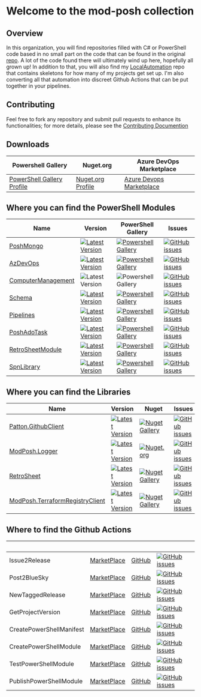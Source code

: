 # Welcome to the mod-posh collection

## Overview

In this organization, you will find repositories filled with C# or PowerShell code based in no small part on the code that can be found in the original [repo](https://github.com/jeffpatton1971/mod-posh). A lot of the code found there will ultimately wind up here, hopefully all grown up! In addition to that, you will also find my [LocalAutomation](https://github.com/mod-posh/LocalAutomaion) repo that contains skeletons for how many of my projects get set up. I'm also converting all that automation into discreet Github Actions that can be put together in your pipelines.

## Contributing

Feel free to fork any repository and submit pull requests to enhance its functionalities; for more details, please see the [Contributing Documention](CONTRIBUTING.md)

## Downloads

| Powershell Gallery | Nuget.org | Azure DevOps Marketplace |
|-----------------|----------------|----------------|
| [PowerShell Gallery Profile](https://www.powershellgallery.com/profiles/jeffpatton1971)| [Nuget.org Profile](https://www.nuget.org/profiles/jeffpatton1971) | [Azure Devops Marketplace](https://marketplace.visualstudio.com/publishers/pattontech) |

## Where you can find the PowerShell Modules

| Name | Version | PowerShell Gallery | Issues |
|-----------------|----------------|-----------------|----------------|
| [PoshMongo](https://github.com/poshmongo) | [![Latest Version](https://img.shields.io/github/v/tag/PoshMongo/PoshMongo)](https://github.com/PoshMongo/PoshMongo/tags) | [![Powershell Gallery](https://img.shields.io/powershellgallery/dt/PoshMongo)](https://www.powershellgallery.com/packages/PoshMongo) | [![GitHub issues](https://img.shields.io/github/issues/PoshMongo/PoshMongo)](https://github.com/PoshMongo/PoshMongo/issues) |
| [AzDevOps](https://github.com/Azure-Devops-PowerShell-Module/AzDevOps) | [![Latest Version](https://img.shields.io/github/v/tag/Azure-Devops-PowerShell-Module/AzDevOps)](https://github.com/Azure-Devops-PowerShell-Module/AzDevOps/tags) | [![Powershell Gallery](https://img.shields.io/powershellgallery/dt/AzDevOps)](https://www.powershellgallery.com/packages/AzDevOps) | [![GitHub issues](https://img.shields.io/github/issues/Azure-Devops-PowerShell-Module/AzDevOps)](https://github.com/Azure-Devops-PowerShell-Module/AzDevOps/issues) |
| [ComputerManagement](https://github.com/mod-posh/ComputerManagement) | ![Latest Version](https://img.shields.io/github/v/tag/mod-posh/ComputerManagement) | ![Powershell Gallery](https://img.shields.io/powershellgallery/dt/ComputerManagement) | [![GitHub issues](https://img.shields.io/github/issues/mod-posh/ComputerManagement)](https://github.com/mod-posh/ComputerManagement/issues) |
| [Schema](https://github.com/SchemaModule/PowerShell) | [![Latest Version](https://img.shields.io/github/v/tag/SchemaModule/PowerShell)](https://github.com/SchemaModule/PowerShell/tags) | [![Powershell Gallery](https://img.shields.io/powershellgallery/dt/schema)](https://www.powershellgallery.com/packages/schema) | [![GitHub issues](https://img.shields.io/github/issues/SchemaModule/PowerShell)](https://github.com/SchemaModule/PowerShell/issues) |
| [Pipelines](https://github.com/mod-posh/Pipelines) | [![Latest Version](https://img.shields.io/github/v/tag/mod-posh/Pipelines)](https://github.com/mod-posh/Pipelines/tags) | [![Powershell Gallery](https://img.shields.io/powershellgallery/dt/Pipelines)](https://www.powershellgallery.com/packages/Pipelines) | [![GitHub issues](https://img.shields.io/github/issues/mod-posh/Pipelines)](https://github.com/mod-posh/Pipelines/issues) |
| [PoshAdoTask](https://github.com/PoshAdoTasks/PoshAdoTask) | [![Latest Version](https://img.shields.io/github/v/tag/PoshAdoTasks/PoshAdoTask)](https://github.com/PoshAdoTasks/PoshAdoTask/tags) | [![Powershell Gallery](https://img.shields.io/powershellgallery/dt/PoshAdoTask)](https://www.powershellgallery.com/packages/PoshAdoTask) | [![GitHub issues](https://img.shields.io/github/issues/PoshAdoTasks/PoshAdoTask)](https://github.com/PoshAdoTasks/PoshAdoTask/issues) |
| [RetroSheetModule](https://github.com/RetrosheetPOSH/RetroSheetModule) | [![Latest Version](https://img.shields.io/github/v/tag/RetrosheetPOSH/RetroSheetModule)](https://github.com/RetrosheetPOSH/RetroSheetModule/tags) | [![Powershell Gallery](https://img.shields.io/powershellgallery/dt/RetroSheetModule)](https://www.powershellgallery.com/packages/RetroSheetModule) | [![GitHub issues](https://img.shields.io/github/issues/RetrosheetPOSH/RetroSheetModule)](https://github.com/RetrosheetPOSH/RetroSheetModule/issues) |
| [SpnLibrary](https://github.com/mod-posh/SpnLibrary) | [![Latest Version](https://img.shields.io/github/v/tag/mod-posh/SpnLibrary)](https://github.com/mod-posh/SpnLibrary/tags) | [![Powershell Gallery](https://img.shields.io/powershellgallery/dt/SpnLibrary)](https://www.powershellgallery.com/packages/SpnLibrary) | [![GitHub issues](https://img.shields.io/github/issues/mod-posh/SpnLibrary)](https://github.com/mod-posh/SpnLibrary/issues) |

## Where you can find the Libraries

| Name | Version | Nuget | Issues |
|-----------------|----------------|-----------------|----------------|
| [Patton.GithubClient](https://github.com/GithubApiTools/GithubClient) | [![Latest Version](https://img.shields.io/github/v/tag/GithubApiTools/GithubClient)](https://github.com/GithubApiTools/GithubClient/tags) | [![Nuget Gallery](https://img.shields.io/nuget/dt/Patton.GithubClient)](https://www.nuget.org/packages/Patton.GithubClient/) | [![GitHub issues](https://img.shields.io/github/issues/GithubApiTools/GithubClient)](https://github.com/GithubApiTools/GithubClient/issues) |
| [ModPosh.Logger](https://github.com/mod-posh/Logger) | [![Latest Version](https://img.shields.io/github/v/tag/mod-posh/Logger)](https://github.com/mod-posh/Logger/tags) | [![Nuget.org](https://img.shields.io/nuget/dt/ModPosh.Logger)](https://www.nuget.org/packages/ModPosh.Logger) | [![GitHub issues](https://img.shields.io/github/issues/mod-posh/Logger)](https://github.com/mod-posh/Logger/issues) |
| [RetroSheet](https://github.com/RetrosheetPOSH/RetroSheet) | [![Latest Version](https://img.shields.io/github/v/tag/RetrosheetPOSH/RetroSheet)](https://github.com/RetrosheetPOSH/RetroSheet/tags) | [![Nuget Gallery](https://img.shields.io/nuget/dt/RetroSheet)](https://www.nuget.org/packages/RetroSheet/) | [![GitHub issues](https://img.shields.io/github/issues/RetrosheetPOSH/RetroSheet)](https://github.com/RetrosheetPOSH/RetroSheet/issues) |
| [ModPosh.TerraformRegistryClient](https://github.com/mod-posh/TerraformRegistryClient) | [![Latest Version](https://img.shields.io/github/v/tag/mod-posh/TerraformRegistryClient)](https://github.com/mod-posh/TerraformRegistryClient/tags) | [![Nuget Gallery](https://img.shields.io/nuget/dt/ModPosh.TerraformRegistry)](https://www.nuget.org/packages/ModPosh.TerraformRegistry/) | [![GitHub issues](https://img.shields.io/github/issues/mod-posh/TerraformRegistryClient)](https://github.com/mod-posh/TerraformRegistryClient/issues) |


## Where to find the Github Actions

|  &nbsp; |  &nbsp; |  &nbsp; | &nbsp; |
|-----------------|----------------|----------------|----------------|
| Issue2Release | [MarketPlace](https://github.com/marketplace/actions/generate-release-notes-from-milestone) | [GitHub](https://github.com/mod-posh/Issue2ReleaseNotes) | [![GitHub issues](https://img.shields.io/github/issues/mod-posh/Issue2ReleaseNotes)](https://github.com/mod-posh/Issue2ReleaseNotes/issues) |
| Post2BlueSky | [MarketPlace](https://github.com/marketplace/actions/post2bluesky) | [GitHub](https://github.com/mod-posh/Post2BlueSky) | [![GitHub issues](https://img.shields.io/github/issues/mod-posh/Post2BlueSky)](https://github.com/mod-posh/Post2BlueSky/issues) |
| NewTaggedRelease | [MarketPlace](https://github.com/marketplace/actions/newtaggedrelease) | [GitHub](https://github.com/mod-posh/NewTaggedRelease) | [![GitHub issues](https://img.shields.io/github/issues/mod-posh/NewTaggedRelease)](https://github.com/mod-posh/NewTaggedRelease/issues) |
| GetProjectVersion | [MarketPlace](https://github.com/marketplace/actions/getprojectversion) | [GitHub](https://github.com/mod-posh/GetProjectVersion) | [![GitHub issues](https://img.shields.io/github/issues/mod-posh/GetProjectVersion)](https://github.com/mod-posh/GetProjectVersion/issues) |
| CreatePowerShellManifest | [MarketPlace](https://github.com/marketplace/actions/create-powershell-manifest) | [GitHub](https://github.com/mod-posh/CreatePowerShellManifest) | [![GitHub issues](https://img.shields.io/github/issues/mod-posh/CreatePowerShellManifest)](https://github.com/mod-posh/CreatePowerShellManifest/issues) |
| CreatePowerShellModule | [MarketPlace](https://github.com/marketplace/actions/create-powershell-module) | [GitHub](https://github.com/mod-posh/CreatePowerShellModule) | [![GitHub issues](https://img.shields.io/github/issues/mod-posh/CreatePowerShellModule)](https://github.com/mod-posh/CreatePowerShellModule/issues) |
| TestPowerShellModule | [MarketPlace](https://github.com/marketplace/actions/test-powershell-module) | [GitHub](https://github.com/mod-posh/TestPowerShellModule) | [![GitHub issues](https://img.shields.io/github/issues/mod-posh/TestPowerShellModule)](https://github.com/mod-posh/TestPowerShellModule/issues) |
| PublishPowerShellModule | [MarketPlace](https://github.com/marketplace/actions/publish-powershell-module-to-powershellgallery) | [GitHub](https://github.com/mod-posh/PublishPowerShellModule) | [![GitHub issues](https://img.shields.io/github/issues/mod-posh/PublishPowerShellModule)](https://github.com/mod-posh/PublishPowerShellModule/issues) |
